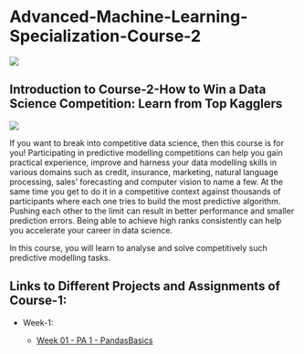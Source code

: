 # Advanced-Machine-Learning-Specialization-Course-2

<img src='https://d3njjcbhbojbot.cloudfront.net/api/utilities/v1/imageproxy/https://coursera-university-assets.s3.amazonaws.com/ef/731264341a445a36c4b42dbdb7ab7b/hse_color_kvadrat_white_e.png?auto=format%2Ccompress&dpr=1&w=120&h=120'>

## Introduction to Course-2-How to Win a Data Science Competition: Learn from Top Kagglers

<img src='https://d3njjcbhbojbot.cloudfront.net/api/utilities/v1/imageproxy/https://s3.amazonaws.com/coursera-course-photos/90/7df840ad9011e788128bc3971f6593/How-to-win-a-Kaggle-competition2.png?auto=format%2Ccompress&dpr=1&w=150&h=150&fit=fill&bg=FFF'>

<p1>If you want to break into competitive data science, then this course is for you! Participating in predictive modelling competitions can help you gain practical experience, improve and harness your data modelling skills in various domains such as credit, insurance, marketing, natural language processing, sales’ forecasting and computer vision to name a few. At the same time you get to do it in a competitive context against thousands of participants where each one tries to build the most predictive algorithm. Pushing each other to the limit can result in better performance and smaller prediction errors. Being able to achieve high ranks consistently can help you accelerate your career in data science.</a>
  
 <p2>In this course, you will learn to analyse and solve competitively such predictive modelling tasks. </p2> 
 
## Links to Different Projects and Assignments of Course-1:
  
  - Week-1:
  
    - <a href='https://github.com/keenborder786/Advanced-Machine-Learning-Specialization-Course-2/blob/master/Week-1/PandasBasics.ipynb'> Week 01 - PA 1 - PandasBasics </a>
   
